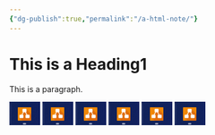```yaml
---
{"dg-publish":true,"permalink":"/a-html-note/"}
---
```

<html>

<head>

<title>My Page Title</title>

<link rel="icon" type="image/x-icon" href="/images/favicon.ico">

</head>

<body>

<h1>This is a Heading1</h1>

<p>This is a paragraph.</p>

</body>
	<img src="/src/site/notes/Pasted%20image%2020220318205823.png" alt="This is a test image1">
	<img src="/images/Pasted%20image%2020220318205823.png" alt="This is a test image2">
	<img src="Pasted image 20220318205823.png" alt="This is a test image3">
	<img src="/src/site/notes/Pasted image 20220318205823.png" alt="This is a test image1">
	<img src="/images/Pasted image 20220318205823.png" alt="This is a test image2">
	<img src="Pasted image 20220318205823.png" alt="This is a test image3">
</html>
